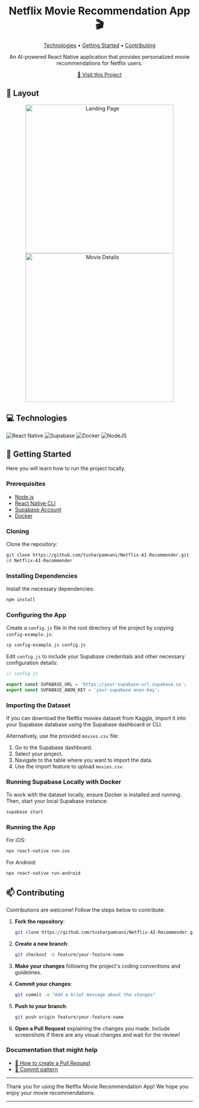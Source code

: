 <h1 align="center" style="font-weight: bold;">Netflix Movie Recommendation App 🎬</h1>

<p align="center">
<a href="#technologies">Technologies</a> •
<a href="#getting-started">Getting Started</a> •
<a href="#contributing">Contributing</a>
</p>

<p align="center">An AI-powered React Native application that provides personalized movie recommendations for Netflix users.</p>

<p align="center">
<a href="https://github.com/tusharpamnani/Netflix-AI-Recommender">📱 Visit this Project</a>
</p>

<h2 id="layout">🎨 Layout</h2>

<p align="center">
<img src="assets/screen2.jpeg" alt="Landing Page" width="400px">
<img src="assets/screen1.jpeg" alt="Movie Details" width="400px">
</p>

<h2 id="technologies">💻 Technologies</h2>

![React Native](https://img.shields.io/badge/react_native-%2320232a.svg?style=for-the-badge&logo=react&logoColor=%2361DAFB)
![Supabase](https://img.shields.io/badge/Supabase-3ECF8E?style=for-the-badge&logo=supabase&logoColor=white)
![Docker](https://img.shields.io/badge/docker-%230db7ed.svg?style=for-the-badge&logo=docker&logoColor=white)
![NodeJS](https://img.shields.io/badge/node.js-6DA55F?style=for-the-badge&logo=node.js&logoColor=white)

<h2 id="getting-started">🚀 Getting Started</h2>

Here you will learn how to run the project locally.

<h3>Prerequisites</h3>

- [Node.js](https://nodejs.org/en/download/)
- [React Native CLI](https://reactnative.dev/docs/environment-setup)
- [Supabase Account](https://supabase.com/)
- [Docker](https://www.docker.com/get-started)

<h3>Cloning</h3>

Clone the repository:

```bash
git clone https://github.com/tusharpamnani/Netflix-AI-Recommender.git
cd Netflix-AI-Recommender
```

<h3>Installing Dependencies</h3>

Install the necessary dependencies:

```bash
npm install
```

<h3>Configuring the App</h3>

Create a `config.js` file in the root directory of the project by copying `config-example.js`:

```bash
cp config-example.js config.js
```

Edit `config.js` to include your Supabase credentials and other necessary configuration details:

```javascript
// config.js

export const SUPABASE_URL = 'https://your-supabase-url.supabase.co';
export const SUPABASE_ANON_KEY = 'your-supabase-anon-key';
```

<h3>Importing the Dataset</h3>

If you can download the Netflix movies dataset from Kaggle, import it into your Supabase database using the Supabase dashboard or CLI.

Alternatively, use the provided `movies.csv` file:

1. Go to the Supabase dashboard.
2. Select your project.
3. Navigate to the table where you want to import the data.
4. Use the import feature to upload `movies.csv`.

<h3>Running Supabase Locally with Docker</h3>

To work with the dataset locally, ensure Docker is installed and running. Then, start your local Supabase instance:

```bash
supabase start
```

<h3>Running the App</h3>

For iOS:

```bash
npx react-native run-ios
```

For Android:

```bash
npx react-native run-android
```

<h2 id="contributing">

<h2 id="contributing">📫 Contributing</h2>

Contributions are welcome! Follow the steps below to contribute:

1. **Fork the repository**:

    ```bash
    git clone https://github.com/tusharpamnani/Netflix-AI-Recommender.git
    ```

2. **Create a new branch**:

    ```bash
    git checkout -b feature/your-feature-name
    ```

3. **Make your changes** following the project's coding conventions and guidelines.

4. **Commit your changes**:

    ```bash
    git commit -m "Add a brief message about the changes"
    ```

5. **Push to your branch**:

    ```bash
    git push origin feature/your-feature-name
    ```

6. **Open a Pull Request** explaining the changes you made. Include screenshots if there are any visual changes and wait for the review!

<h3>Documentation that might help</h3>

- [📝 How to create a Pull Request](https://www.atlassian.com/git/tutorials/making-a-pull-request)
- [💾 Commit pattern](https://gist.github.com/joshbuchea/6f47e86d2510bce28f8e7f42ae84c716)

---

Thank you for using the Netflix Movie Recommendation App! We hope you enjoy your movie recommendations.

---